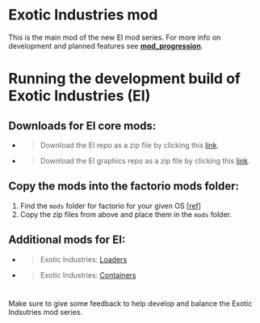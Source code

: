 # Exotic Industries mod

This is the main mod of the new EI mod series.
For more info on development and planned features see [**mod_progression**](https://github.com/PreLeyZero/248k-2/blob/main/README.md).

# Running the development build of Exotic Industries (EI)

## Downloads for EI core mods:

- >Download the EI repo as a zip file by clicking this [link](https://github.com/PreLeyZero/exotic-industries/releases/).


- >Download the EI graphics repo as a zip file by clicking this [link](https://github.com/PreLeyZero/exotic-industries-graphics/archive/refs/heads/main.zip).

## Copy the mods into the factorio mods folder:

1. Find the `mods` folder for factorio for your given OS [[ref](https://wiki.factorio.com/index.php?title=Application_directory)]
2. Copy the zip files from above and place them in the `mods` folder.

## Additional mods for EI:

- >Exotic Industries: [Loaders](https://mods.factorio.com/mod/exotic-industries-loaders)

- >Exotic Industries: [Containers](https://mods.factorio.com/mod/exotic-industries-containers)

#

Make sure to give some feedback to help develop and balance the Exotic Indsutries mod series.